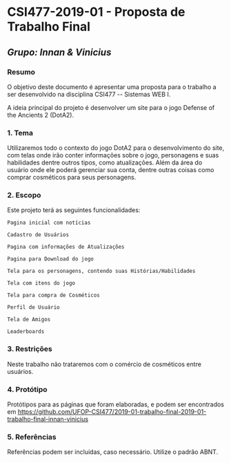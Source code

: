 # **CSI477-2019-01 - Proposta de Trabalho Final**
## *Grupo: Innan & Vinicius*

<!-- Descrever um resumo sobre o trabalho. -->

### Resumo
O objetivo deste documento é apresentar uma proposta para o trabalho a ser desenvolvido na disciplina CSI477 -- Sistemas WEB I.

A ideia principal do projeto é desenvolver um site para o jogo Defense of the Ancients 2 (DotA2).


<!-- Apresentar o tema. -->
### 1. Tema

Utilizaremos todo o contexto do jogo DotA2 para o desenvolvimento do site, com telas onde irão conter informações sobre o jogo, personagens e suas habilidades dentre outros tipos, como atualizações. Além da área do usuário onde ele poderá gerenciar sua conta, dentre outras coisas como comprar cosméticos para seus personagens.


<!-- Descrever e limitar o escopo da aplicação. -->
### 2. Escopo

Este projeto terá as seguintes funcionalidades:

	Pagina inicial com notícias

	Cadastro de Usuários

	Pagina com informações de Atualizações

	Pagina para Download do jogo

	Tela para os personagens, contendo suas Histórias/Habilidades

	Tela com itens do jogo

	Tela para compra de Cosméticos

	Perfil de Usuário

	Tela de Amigos

	Leaderboards



<!-- Apresentar restrições de funcionalidades e de escopo. -->
### 3. Restrições

Neste trabalho não trataremos com o comércio de cosméticos entre usuários.

<!-- Construir alguns protótipos para a aplicação, disponibilizá-los no Github e descrever o que foi considerado. //-->

### 4. Protótipo

Protótipos para as páginas que foram elaboradas, e podem ser encontrados em https://github.com/UFOP-CSI477/2019-01-trabalho-final-2019-01-trabalho-final-innan-vinicius

### 5. Referências

Referências podem ser incluídas, caso necessário. Utilize o padrão ABNT.

